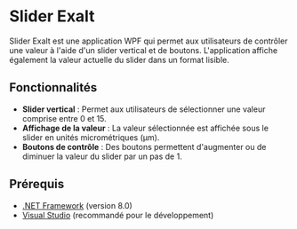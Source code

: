 # Slider Exalt

Slider Exalt est une application WPF qui permet aux utilisateurs de contrôler une valeur à l'aide d'un slider vertical et de boutons. L'application affiche également la valeur actuelle du slider dans un format lisible.

## Fonctionnalités

- **Slider vertical** : Permet aux utilisateurs de sélectionner une valeur comprise entre 0 et 15.
- **Affichage de la valeur** : La valeur sélectionnée est affichée sous le slider en unités micrométriques (μm).
- **Boutons de contrôle** : Des boutons permettent d'augmenter ou de diminuer la valeur du slider par un pas de 1.

## Prérequis

- [.NET Framework](https://dotnet.microsoft.com/download/dotnet-framework) (version 8.0)
- [Visual Studio](https://visualstudio.microsoft.com/) (recommandé pour le développement)
